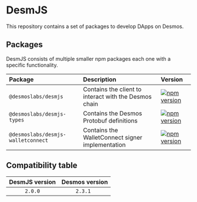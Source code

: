 # DesmJS

This repository contains a set of packages to develop DApps on Desmos.

## Packages

DesmJS consists of multiple smaller npm packages each one with a specific functionality.

| Package                            | Description                                           | Version                                                                                                                                             |  
|:-----------------------------------|:------------------------------------------------------|:----------------------------------------------------------------------------------------------------------------------------------------------------|
| `@desmoslabs/desmjs`               | Contains the client to interact with the Desmos chain | [![npm version](https://img.shields.io/npm/v/@desmoslabs/desmjs.svg)](https://www.npmjs.com/package/@desmoslabs/desmjs)                             |
| `@desmoslabs/desmjs-types`         | Contains the Desmos Protobuf definitions              | [![npm version](https://img.shields.io/npm/v/@desmoslabs/desmjs-types.svg)](https://www.npmjs.com/package/@desmoslabs/desmjs-types)                 |
| `@desmoslabs/desmjs-walletconnect` | Contains the WalletConnect signer implementation      | [![npm version](https://img.shields.io/npm/v/@desmoslabs/desmjs-walletconnect.svg)](https://www.npmjs.com/package/@desmoslabs/desmjs-walletconnect) |

## Compatibility table

| DesmJS version | Desmos version | 
|:--------------:|:--------------:|
|    `2.0.0`     |    `2.3.1 `    |

